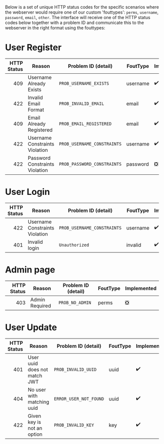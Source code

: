 Below is a set of unique HTTP status codes for the specific scenarios where the webserver would require one of our custom 'fouttypes': `perms`, `username`, `password`, `email`, `other`.
The interface will receive one of the HTTP status codes below together with a problem ID and communicate this to the webserver in the right format using the fouttypes:

# User Register

| HTTP Status | Reason                          | Problem ID (detail)          | FoutType | Implemented |
|------------:|---------------------------------|------------------------------|----------|-------------|
|         409 | Username Already Exists         | `PROB_USERNAME_EXISTS`       | username |     ✔️     |
|         422 | Invalid Email Format            | `PROB_INVALID_EMAIL`         | email    |     ✔️     |
|         409 | Email Already Registered        | `PROB_EMAIL_REGISTERED`      | email    |     ✔️     |
|         422 | Username Constraints Violation  | `PROB_USERNAME_CONSTRAINTS`  | username |     ✔️     |
|         422 | Password Constraints Violation  | `PROB_PASSWORD_CONSTRAINTS`  | password |     ❎     |

# User Login

| HTTP Status | Reason                          | Problem ID (detail)          | FoutType | Implemented |
|------------:|---------------------------------|------------------------------|----------|-------------|
|         422 | Username Constraints Violation  | `PROB_USERNAME_CONSTRAINTS`  | username |     ✔️     |
|         401 | Invalid login                   | `Unauthorized`               | invalid  |     ✔️     |

# Admin page

| HTTP Status | Reason                          | Problem ID (detail)          | FoutType | Implemented |
|------------:|---------------------------------|------------------------------|----------|-------------|
|         403 | Admin Required                  | `PROB_NO_ADMIN`              | perms    |     ❎     |

# User Update
| HTTP Status | Reason                          | Problem ID (detail)          | FoutType | Implemented |
|------------:|---------------------------------|------------------------------|----------|-------------|
|         401 | User uuid does not match JWT    | `PROB_INVALID_UUID`          | uuid     |     ✔️     |
|         404 | No user with matching uuid      | `ERROR_USER_NOT_FOUND`       | uuid     |     ✔️     |
|         422 | Given key is not an option      | `PROB_INVALID_KEY`           | key      |     ✔️     |

